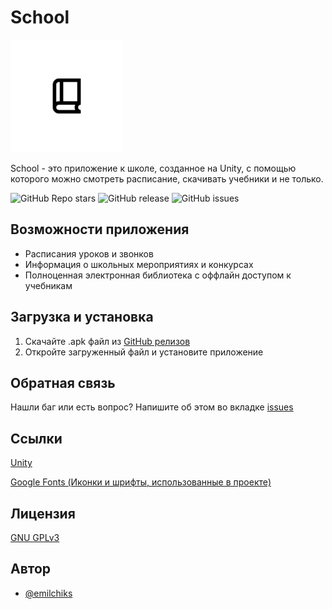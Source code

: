 # School
![Logo](https://raw.githubusercontent.com/emilchiks/SchoolProject/refs/heads/main/Assets/Sprites/roundIcon.png)

School - это приложение к школе, созданное на Unity, с помощью которого можно смотреть расписание, скачивать учебники и не только.

![GitHub Repo stars](https://img.shields.io/github/stars/emilchiks/SchoolProject?style=social)
![GitHub release](https://img.shields.io/github/v/release/emilchiks/SchoolProject?include_prereleases)
![GitHub issues](https://img.shields.io/github/issues/emilchiks/SchoolProject)



## Возможности приложения

- Расписания уроков и звонков
- Информация о школьных мероприятиях и конкурсах
- Полноценная электронная библиотека с оффлайн доступом к учебникам


## Загрузка и установка

1. Скачайте .apk файл из [GitHub релизов](https://github.com/emilchiks/Storage-For-School-Project/releases)
2. Откройте загруженный файл и установите приложение
## Обратная связь

Нашли баг или есть вопрос? Напишите об этом во вкладке [issues](https://github.com/emilchiks/SchoolProject/issues)


## Ссылки
[Unity](https://unity.com)

[Google Fonts (Иконки и шрифты, использованные в проекте)](https://fonts.google.com/)


## Лицензия

[GNU GPLv3](https://github.com/emilchiks/SchoolProject/blob/main/LICENSE)


## Автор

- [@emilchiks](https://github.com/emilchiks)

